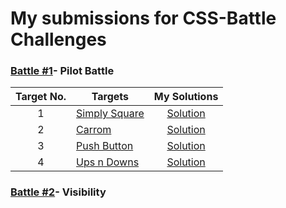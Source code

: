 # My submissions for CSS-Battle Challenges 

### [Battle #1](battle%231)- Pilot Battle
| Target No. |                    Targets                    |                My Solutions                  |
|   :----:   |      ----------------------------------       |      :-------------------------------:       |
|     1     | [Simply Square](https://cssbattle.dev/play/1) | [Solution](battle%231/%231-Simply-Square.md) |
|     2     | [Carrom](https://cssbattle.dev/play/2)       | [Solution](battle%231/%232-Carrom.md)  |
|     3     | [Push Button](https://cssbattle.dev/play/3)  | [Solution](battle%231/%233-Push-Button.md) |
|     4     | [Ups n Downs](https://cssbattle.dev/play/4)  | [Solution](battle%231/%234-Ups-n-Downs.md) |

### [Battle #2](#)- Visibility
